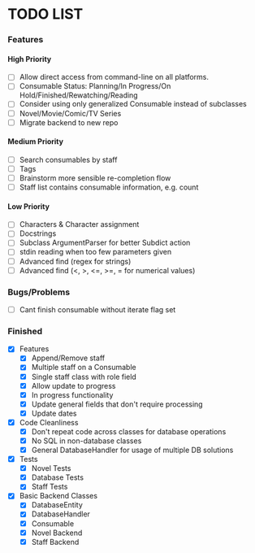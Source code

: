 # TODO LIST
### Features
#### High Priority
- [ ] Allow direct access from command-line on all platforms.
- [ ] Consumable Status: Planning/In Progress/On Hold/Finished/Rewatching/Reading
- [ ] Consider using only generalized Consumable instead of subclasses
- [ ] Novel/Movie/Comic/TV Series
- [ ] Migrate backend to new repo
#### Medium Priority
- [ ] Search consumables by staff
- [ ] Tags
- [ ] Brainstorm more sensible re-completion flow
- [ ] Staff list contains consumable information, e.g. count
#### Low Priority
- [ ] Characters & Character assignment
- [ ] Docstrings
- [ ] Subclass ArgumentParser for better Subdict action
- [ ] stdin reading when too few parameters given
- [ ] Advanced find (regex for strings)
- [ ] Advanced find (<, >, <=, >=, = for numerical values)
### Bugs/Problems
- [ ] Cant finish consumable without iterate flag set


### Finished
- [x] Features
    - [x] Append/Remove staff
    - [x] Multiple staff on a Consumable
    - [x] Single staff class with role field
    - [x] Allow update to progress
    - [x] In progress functionality
    - [x] Update general fields that don't require processing
    - [x] Update dates
- [x] Code Cleanliness
    - [x] Don't repeat code across classes for database operations
    - [x] No SQL in non-database classes
    - [x] General DatabaseHandler for usage of multiple DB solutions
- [x] Tests
    - [x] Novel Tests
    - [x] Database Tests
    - [x] Staff Tests
- [x] Basic Backend Classes
    - [x] DatabaseEntity
    - [x] DatabaseHandler
    - [x] Consumable
    - [x] Novel Backend
    - [x] Staff Backend